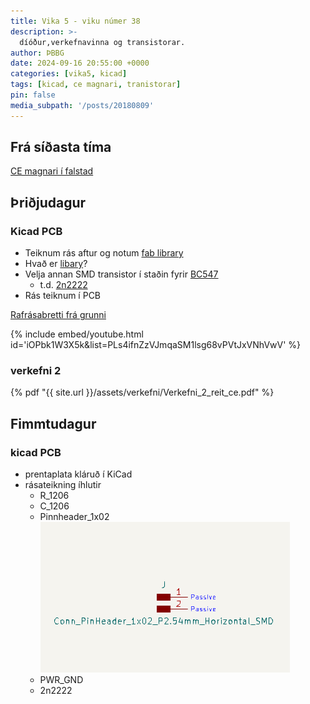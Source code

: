```yaml
---
title: Vika 5 - viku númer 38
description: >-
  díóður,verkefnavinna og transistorar.
author: ÞBBG
date: 2024-09-16 20:55:00 +0000
categories: [vika5, kicad]
tags: [kicad, ce magnari, tranistorar]
pin: false
media_subpath: '/posts/20180809'
---
```

## Frá síðasta tíma

[CE magnari í falstad](https://tinyurl.com/28gd8u8y)

## Þriðjudagur 

### Kicad PCB

- Teiknum rás aftur og notum [fab library](https://gitlab.fabcloud.org/pub/libraries/electronics/kicad)
- Hvað er [libary](https://docs.kicad.org/8.0/it/pcbnew/pcbnew_footprints_and_libraries.html)?
- Velja annan SMD transistor í staðin fyrir [BC547](https://www.sparkfun.com/datasheets/Components/BC546.pdf)
  - t.d. [2n2222](https://www.onsemi.com/pdf/datasheet/p2n2222a-d.pdf) 
- Rás teiknum í PCB

[Rafrásabretti frá grunni](https://www.youtube.com/playlist?list=PLs4ifnZzVJmqaSM1lsg68vPVtJxVNhVwV)

{% include embed/youtube.html id='iOPbk1W3X5k&list=PLs4ifnZzVJmqaSM1lsg68vPVtJxVNhVwV' %}

 


### verkefni 2

{% pdf "{{ site.url }}/assets/verkefni/Verkefni_2_reit_ce.pdf" %}




## Fimmtudagur

### kicad PCB 

- prentaplata kláruð í KiCad
- rásateikning íhlutir
  - R_1206
  - C_1206
  - Pinnheader_1x02
  ![alt text](../assets/img/image.png)
  - PWR_GND
  - 2n2222



